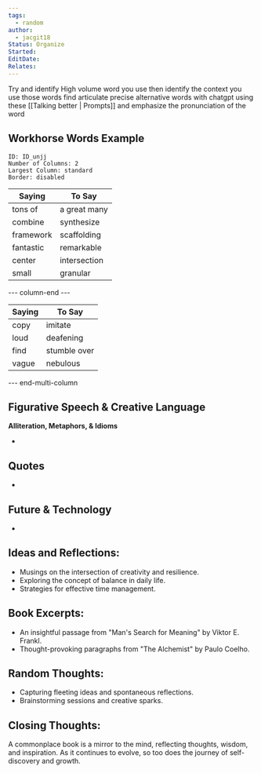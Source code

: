 ```yaml
---
tags:
  - random
author:
  - jacgit18
Status: Organize
Started: 
EditDate: 
Relates:
---
```


Try and identify High volume word you use then identify the context you use those words find articulate precise alternative words with chatgpt using these [[Talking better | Prompts]] and emphasize the pronunciation of the word 


## Workhorse Words Example


```start-multi-column
ID: ID_unjj
Number of Columns: 2
Largest Column: standard
Border: disabled 
```

|   Saying    |   To Say      |
| ------------- | --------------- |
| tons of       | a great many    |
| combine       | synthesize      |
| framework     | scaffolding     |
| fantastic     | remarkable      |
| center        | intersection    |
| small         | granular        |


--- column-end ---

|   Saying    |   To Say      |
| ------ | ------------- |
| copy   | imitate       |
| loud   | deafening     |
| find   | stumble over  |
| vague  | nebulous      |


--- end-multi-column



## Figurative Speech & Creative Language
**Alliteration, Metaphors, & Idioms**

- 


## Quotes


- 



## Future & Technology
- 

## **Ideas and Reflections:**  
- Musings on the intersection of creativity and resilience.  
- Exploring the concept of balance in daily life.  
- Strategies for effective time management.  
  
## **Book Excerpts:**  
- An insightful passage from "Man's Search for Meaning" by Viktor E. Frankl.  
- Thought-provoking paragraphs from "The Alchemist" by Paulo Coelho.



## **Random Thoughts:**  
- Capturing fleeting ideas and spontaneous reflections.  
- Brainstorming sessions and creative sparks.



## **Closing Thoughts:**  
A commonplace book is a mirror to the mind, reflecting thoughts, wisdom, and inspiration. As it continues to evolve, so too does the journey of self-discovery and growth.